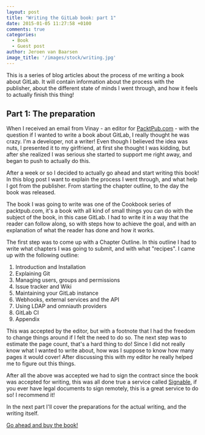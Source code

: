 ```yaml
---
layout: post
title: "Writing the GitLab book: part 1"
date: 2015-01-05 11:27:58 +0100
comments: true
categories:
  - Book
  - Guest post
author: Jeroen van Baarsen
image_title: '/images/stock/writing.jpg'
---
```

This is a series of blog articles about the process of me writing a book about
GitLab. It will contain information about the process with the publisher, about
the different state of minds I went through, and how it feels to actually finish
this thing!

<!-- more -->

## Part 1: The preparation
When I received an email from Vinay - an editor for
[PacktPub.com](http://www.packtpub.com) - with the question if I wanted to write
a book about GitLab, I really thought he was crazy. I'm a developer, not a writer!
Even though I believed the idea was nuts,
I presented it to my girlfriend, at first she thought I was kidding, but after
she realized I was serious she started to support me right away, and began to
push to actually do this.

After a week or so I decided to actually go ahead and start writing this book!
In this blog post I want to explain the process I went through, and what help I got
from the publisher. From starting the chapter outline, to the day the book was
released.

The book I was going to write was one of the Cookbook series of packtpub.com,
it's a book with all kind of small things you can do with the subject of the
book, in this case GitLab. I had to write it in a way that the reader can
follow along, so with steps how to achieve the goal, and with an explanation
of what the reader has done and how it works.

The first step was to come up with a Chapter Outline. In this outline I had to
write what chapters I was going to submit, and with what "recipes". I came up
with the following outline:

1. Introduction and Installation
2. Explaining Git
3. Managing users, groups and permissions
4. Issue tracker and Wiki
5. Maintaining your GitLab instance
6. Webhooks, external services and the API
7. Using LDAP and omniauth providers
8. GitLab CI
9. Appendix

This was accepted by the editor, but with a footnote that I had the freedom to
change things around if I felt the need to do so. The next step was to estimate
the page count, that's a hard thing to do! Since I did not really know what I
wanted to write about, how was I suppose to know how many pages it would cover!
After discussing this with my editor he really helped me to figure out this
things.

After all the above was accepted we had to sign the contract since the book was
accepted for writing, this was all done true a service called
[Signable](http://www.signable.co.uk/), if you
ever have legal documents to sign remotely, this is a great service to do so! I
recommend it!

In the next part I'll cover the preparations for the actual writing, and the
writing itself.

[Go ahead and buy the
book!](https://www.packtpub.com/application-development/gitlab-cookbook)

